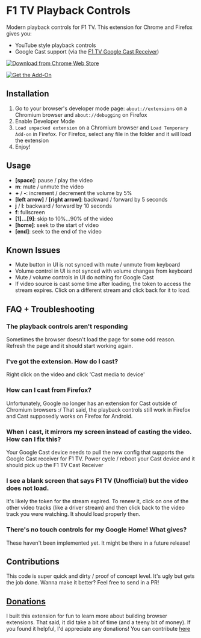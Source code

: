 # F1 TV Playback Controls

Modern playback controls for F1 TV. This extension for Chrome and Firefox gives you:

- YouTube style playback controls
- Google Cast support (via the [F1 TV Google Cast Receiver](https://github.com/outlandnish/f1tv-cast-receiver))

[![Download from Chrome Web Store](https://developer.chrome.com/webstore/images/ChromeWebStore_Badge_v2_206x58.png 'Available in the Chrome Web Store')](https://chrome.google.com/webstore/detail/f1-tv-playback-controls/bndmmpkkilmcaoddlicjenjffkihmmle?hl=en)

[![Get the Add-On](https://ffp4g1ylyit3jdyti1hqcvtb-wpengine.netdna-ssl.com/addons/files/2015/11/get-the-addon.png 'Get the Add-On')](https://addons.mozilla.org/en-US/android/addon/f1-tv-playback-controls/)

## Installation

1. Go to your browser's developer mode page: `about://extensions` on a Chromium browser and `about://debugging` on Firefox
2. Enable Developer Mode
3. `Load unpacked extension` on a Chromium browser and `Load Temporary Add-on` in Firefox. For Firefox, select any file in the folder and it will load the extension
4. Enjoy!

## Usage

- __[space]__: pause / play the video
- __m__: mute / unmute the video
- __+__ / __-__: increment / decrement the volume by 5%
- __[left arrow]__ / __[right arrow]__: backward / forward by 5 seconds
- __j__ / __l__: backward / forward by 10 seconds
- __f__: fullscreen
- __[1]...[9]__: skip to 10%...90% of the video
- __[home]__: seek to the start of video
- __[end]__: seek to the end of the video

## Known Issues

- Mute button in UI is not synced with mute / unmute from keyboard
- Volume control in UI is not synced with volume changes from keyboard
- Mute / volume controls in UI do nothing for Google Cast
- If video source is cast some time after loading, the token to access the stream expires. Click on a different stream and click back for it to load.

## FAQ + Troubleshooting

### The playback controls aren't responding
Sometimes the browser doesn't load the page for some odd reason. Refresh the page and it should start working again.

### I've got the extension. How do I cast?
Right click on the video and click 'Cast media to device'

### How can I cast from Firefox?
Unfortunately, Google no longer has an extension for Cast outside of Chromium browsers :/ That said, the playback controls still work in Firefox and Cast supposedly works on Firefox for Android.

### When I cast, it mirrors my screen instead of casting the video. How can I fix this?
Your Google Cast device needs to pull the new config that supports the Google Cast receiver for F1 TV. Power cycle / reboot your Cast device and it should pick up the F1 TV Cast Receiver

### I see a blank screen that says F1 TV (Unofficial) but the video does not load.
It's likely the token for the stream expired. To renew it, click on one of the other video tracks (like a driver stream) and then click back to the video track you were watching. It should load properly then.

### There's no touch controls for my Google Home! What gives?
These haven't been implemented yet. It might be there in a future release!

## Contributions
This code is super quick and dirty / proof of concept level. It's ugly but gets the job done. Wanna make it better? Feel free to send in a PR!

## [Donations](https://paypal.me/nishanth)
I built this extension for fun to learn more about building browser extensions. That said, it did take a bit of time (and a teeny bit of money). If you found it helpful, I'd appreciate any donations! You can contribute [here](https://paypal.me/nishanth)
